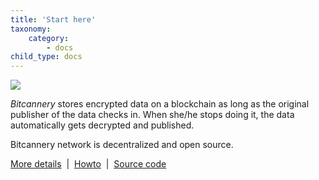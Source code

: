 ```yaml
---
title: 'Start here'
taxonomy:
    category:
        - docs
child_type: docs
---
```


![](/images/bitcannery_coat_of_arms.png)

*Bitcannery* stores encrypted data on a blockchain as long as the original publisher of the data checks in. When she/he stops doing it, the data automatically gets decrypted and published.

Bitcannery network is decentralized and open source.

[More details](https://bitcannery.net/overview)   &nbsp;|&nbsp;   [Howto](https://bitcannery.net/howto)  &nbsp;|&nbsp;   [Source code](https://github.com/bitcannery/bitcannery-cli)
